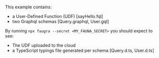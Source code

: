 This example contains:

- a User-Defined Function (UDF) [sayHello.fql]
- two Graphql schemas [Query.graphql, User.gql]

By running `npx faugra --secret <MY_FAUNA_SECRET>` you should expect to see:

- The UDF uploaded to the cloud
- a TypeScript typings file generated per schema [Query.d.ts, User.d.ts]

